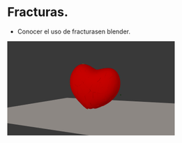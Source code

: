 # Fracturas.

- Conocer el uso de fracturasen blender.

![Fracturas](https://github.com/AlfredoCU/Fracturas/blob/master/Render/0007.png)
